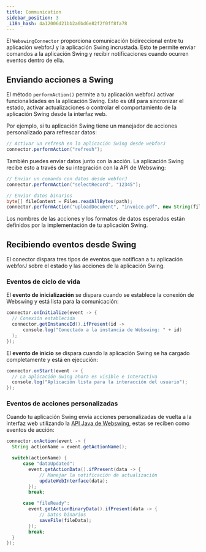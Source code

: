 ```yaml
---
title: Communication
sidebar_position: 3
_i18n_hash: 4a12006d21bb2a0bd6e82f2f0ff8fa78
---
```

El `WebswingConnector` proporciona comunicación bidireccional entre tu aplicación webforJ y la aplicación Swing incrustada. Esto te permite enviar comandos a la aplicación Swing y recibir notificaciones cuando ocurren eventos dentro de ella.

## Enviando acciones a Swing

El método `performAction()` permite a tu aplicación webforJ activar funcionalidades en la aplicación Swing. Esto es útil para sincronizar el estado, activar actualizaciones o controlar el comportamiento de la aplicación Swing desde la interfaz web.

Por ejemplo, si tu aplicación Swing tiene un manejador de acciones personalizado para refrescar datos:

```java
// Activar un refresh en la aplicación Swing desde webforJ
connector.performAction("refresh");
```

También puedes enviar datos junto con la acción. La aplicación Swing recibe esto a través de su integración con la API de Webswing:

```java
// Enviar un comando con datos desde webforJ
connector.performAction("selectRecord", "12345");

// Enviar datos binarios
byte[] fileContent = Files.readAllBytes(path);
connector.performAction("uploadDocument", "invoice.pdf", new String(fileContent));
```

Los nombres de las acciones y los formatos de datos esperados están definidos por la implementación de tu aplicación Swing.

## Recibiendo eventos desde Swing

El conector dispara tres tipos de eventos que notifican a tu aplicación webforJ sobre el estado y las acciones de la aplicación Swing.

### Eventos de ciclo de vida

El **evento de inicialización** se dispara cuando se establece la conexión de Webswing y está lista para la comunicación:

```java
connector.onInitialize(event -> {
  // Conexión establecida
  connector.getInstanceId().ifPresent(id ->
      console.log("Conectado a la instancia de Webswing: " + id)
  );
});
```

El **evento de inicio** se dispara cuando la aplicación Swing se ha cargado completamente y está en ejecución:

```java
connector.onStart(event -> {
  // La aplicación Swing ahora es visible e interactiva
  console.log("Aplicación lista para la interacción del usuario");
});
```

### Eventos de acciones personalizadas

Cuando tu aplicación Swing envía acciones personalizadas de vuelta a la interfaz web utilizando la [API Java de Webswing](https://www.webswing.org/docs/25.1/integrate/api), estas se reciben como eventos de acción:

```java
connector.onAction(event -> {
  String actionName = event.getActionName();

  switch(actionName) {
      case "dataUpdated":
        event.getActionData().ifPresent(data -> {
            // Manejar la notificación de actualización
            updateWebInterface(data);
        });
        break;

      case "fileReady":
        event.getActionBinaryData().ifPresent(data -> {
            // Datos binarios
            saveFile(fileData);
        });
        break;
  }
});
```
